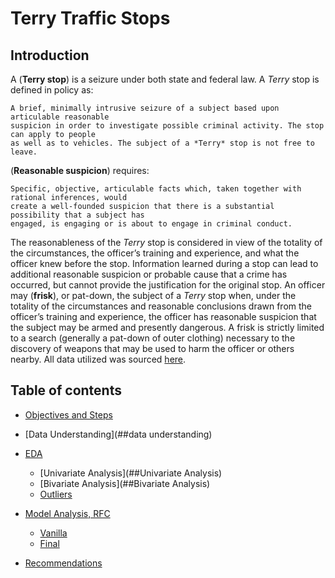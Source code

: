# Terry Traffic Stops

## Introduction

A (**Terry stop**) is a seizure under both state and federal law. A *Terry* stop is defined in policy as:


    A brief, minimally intrusive seizure of a subject based upon articulable reasonable
    suspicion in order to investigate possible criminal activity. The stop can apply to people
    as well as to vehicles. The subject of a *Terry* stop is not free to leave.
        
        
(**Reasonable suspicion**) requires:


    Specific, objective, articulable facts which, taken together with rational inferences, would
    create a well-founded suspicion that there is a substantial possibility that a subject has
    engaged, is engaging or is about to engage in criminal conduct.
    
    
The reasonableness of the *Terry* stop is considered in view of the totality of the circumstances,
the officer’s training and experience, and what the officer knew before the stop. Information
learned during a stop can lead to additional reasonable suspicion or probable cause that a crime
has occurred, but cannot provide the justification for the original stop.
An officer may (**frisk**), or pat-down, the subject of a *Terry* stop when, under the totality of the
circumstances and reasonable conclusions drawn from the officer’s training and experience, the
officer has reasonable suspicion that the subject may be armed and presently dangerous. A frisk
is strictly limited to a search (generally a pat-down of outer clothing) necessary to the discovery
of weapons that may be used to harm the officer or others nearby.
All data utilized was sourced [here](https://data.seattle.gov/Public-Safety/Terry-Stops/28ny-9ts8).


## Table of contents

- [Objectives and Steps](##objectives)
- [Data Understanding](##data understanding)
    
- [EDA](##eda)
    - [Univariate Analysis](##Univariate Analysis)
    - [Bivariate Analysis](##Bivariate Analysis)
    - [Outliers](#Outliers)
- [Model Analysis, RFC](#modeling)	
    - [Vanilla](#vanilla)
    - [Final](#final)
- [Recommendations](#recommendations)
